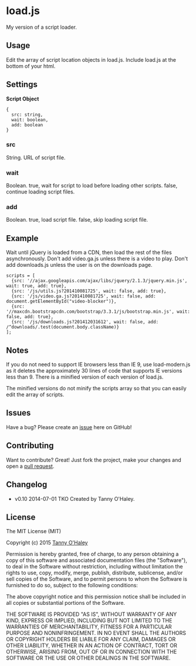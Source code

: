 # load.js

My version of a script loader.

## Usage

<script src="path/to/load.js"></script>

Edit the array of script location objects in load.js. Include load.js at the bottom of your html.

## Settings

**Script Object**
```
{
  src: string,
  wait: boolean,
  add: boolean
}
```

### src
String. URL of script file.

### wait
Boolean. true, wait for script to load before loading other scripts. false, continue loading script files.

### add
Boolean. true, load script file. false, skip loading script file.

## Example
Wait until jQuery is loaded from a CDN, then load the rest of the files asynchronously. Don't add video.ga.js unless there is a video to play. Don't add downloads.js unless the user is on the downloads page.

```
scripts = [
  {src: '//ajax.googleapis.com/ajax/libs/jquery/2.1.3/jquery.min.js', wait: true, add: true},
  {src: '/js/utils.js?201410081725', wait: false, add: true},
  {src: '/js/video.ga.js?201410081725', wait: false, add: document.getElementById("video-blocker")},
  {src: '//maxcdn.bootstrapcdn.com/bootstrap/3.3.1/js/bootstrap.min.js', wait: false, add: true},
  {src: '/js/downloads.js?201412031612', wait: false, add: /^downloads/.test(document.body.className)}
];
```

## Notes
If you do not need to support IE browsers less than IE 9, use load-modern.js as it deletes the approximately 30 lines of code that supports IE versions less than 9. There is a minified version of each version of load.js.

The minified versions do not minify the scripts array so that you can easily edit the array of scripts.

## Issues

Have a bug? Please create an [issue](https://github.com/tannyo/load.js/issues) here on GitHub!

## Contributing

Want to contribute? Great! Just fork the project, make your changes and open a [pull request](https://github.com/tannyo/load.js/pulls).

## Changelog
* v0.10 2014-07-01 TKO Created by Tanny O'Haley.

## License

The MIT License (MIT)

Copyright (c) 2015 [Tanny O'Haley](http://tanny.ica.com)

Permission is hereby granted, free of charge, to any person obtaining a copy
of this software and associated documentation files (the "Software"), to deal
in the Software without restriction, including without limitation the rights
to use, copy, modify, merge, publish, distribute, sublicense, and/or sell
copies of the Software, and to permit persons to whom the Software is
furnished to do so, subject to the following conditions:

The above copyright notice and this permission notice shall be included in all
copies or substantial portions of the Software.

THE SOFTWARE IS PROVIDED "AS IS", WITHOUT WARRANTY OF ANY KIND, EXPRESS OR
IMPLIED, INCLUDING BUT NOT LIMITED TO THE WARRANTIES OF MERCHANTABILITY,
FITNESS FOR A PARTICULAR PURPOSE AND NONINFRINGEMENT. IN NO EVENT SHALL THE
AUTHORS OR COPYRIGHT HOLDERS BE LIABLE FOR ANY CLAIM, DAMAGES OR OTHER
LIABILITY, WHETHER IN AN ACTION OF CONTRACT, TORT OR OTHERWISE, ARISING FROM,
OUT OF OR IN CONNECTION WITH THE SOFTWARE OR THE USE OR OTHER DEALINGS IN THE
SOFTWARE.
